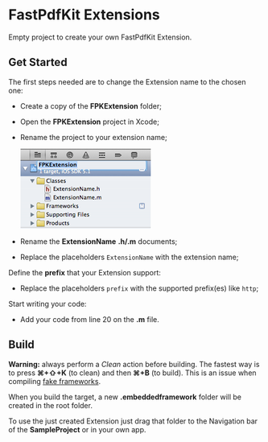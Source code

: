 # FastPdfKit Extensions

Empty project to create your own FastPdfKit Extension.

## Get Started

The first steps needed are to change the Extension name to the chosen one:

* Create a copy of the **FPKExtension** folder;
* Open the **FPKExtension** project in Xcode;
* Rename the project to your extension name;

	![Rename Project](./FPK/rename-project.png)

* Rename the **ExtensionName** **.h/.m** documents;
* Replace the placeholders `ExtensionName` with the extension name;

Define the **prefix** that your Extension support:

* Replace the placeholders `prefix` with the supported prefix(es) like `http`;

Start writing your code:

* Add your code from line 20 on the **.m** file.

## Build

**Warning:** always perform a *Clean* action before building. The fastest way is to press **⌘+⇧+K** (to clean) and then **⌘+B** (to build). This is an issue when compiling [fake frameworks](https://github.com/kstenerud/iOS-Universal-Framework/).

When you build the target, a new **.embeddedframework** folder will be created in the root folder.

To use the just created Extension just drag that folder to the Navigation bar of the **SampleProject** or in your own app.